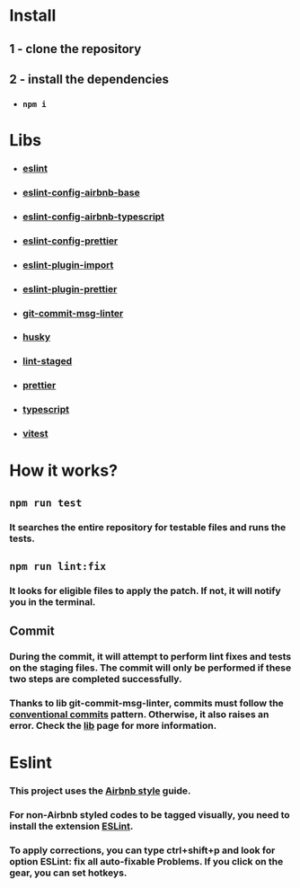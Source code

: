 # Install
## 1 - clone the repository
## 2 - install the dependencies
- ### `npm i`


# Libs
- ### [eslint](https://www.npmjs.com/package/eslint)
- ### [eslint-config-airbnb-base](https://www.npmjs.com/package/eslint-config-airbnb-base)
- ### [eslint-config-airbnb-typescript](https://www.npmjs.com/package/eslint-config-airbnb-typescript)
- ### [eslint-config-prettier](https://www.npmjs.com/package/eslint-config-prettier)
- ### [eslint-plugin-import](https://www.npmjs.com/package/eslint-plugin-import)
- ### [eslint-plugin-prettier](https://www.npmjs.com/package/eslint-plugin-prettier)
- ### [git-commit-msg-linter](https://www.npmjs.com/package/git-commit-msg-linter)
- ### [husky](https://www.npmjs.com/package/husky)
- ### [lint-staged](https://www.npmjs.com/package/lint-staged)
- ### [prettier](https://www.npmjs.com/package/prettier)
- ### [typescript](https://www.typescriptlang.org/)
- ### [vitest](https://vitest.dev/guide/)

# How it works?
## `npm run test`
### It searches the entire repository for testable files and runs the tests. 
## `npm run lint:fix`
### It looks for eligible files to apply the patch. If not, it will notify you in the terminal.
## Commit
### During the commit, it will attempt to perform lint fixes and tests on the staging files. The commit will only be performed if these two steps are completed successfully.
### Thanks to lib git-commit-msg-linter, commits must follow the [**conventional commits**](https://www.conventionalcommits.org/en/v1.0.0/) pattern. Otherwise, it also raises an error. Check the [lib](https://www.npmjs.com/package/git-commit-msg-linter) page for more information.

# Eslint
### This project uses the [Airbnb style](https://github.com/airbnb/javascript) guide.
### For non-Airbnb styled codes to be tagged visually, you need to install the extension [ESLint](https://marketplace.visualstudio.com/items?itemName=dbaeumer.vscode-eslint).
### To apply corrections, you can type ctrl+shift+p and look for option **ESLint: fix all auto-fixable Problems**. If you click on the gear, you can set hotkeys.
